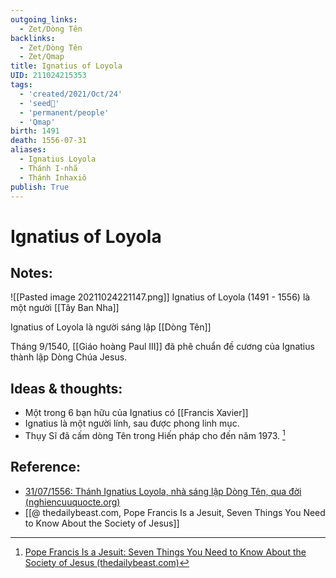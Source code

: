 ```yaml
---
outgoing_links:
  - Zet/Dòng Tên
backlinks:
  - Zet/Dòng Tên
  - Zet/Qmap
title: Ignatius of Loyola
UID: 211024215353
tags:
  - 'created/2021/Oct/24'
  - 'seed🥜'
  - 'permanent/people'
  - 'Qmap'
birth: 1491
death: 1556-07-31
aliases:
  - Ignatius Loyola
  - Thánh I-nhã
  - Thánh Inhaxiô
publish: True
---
```

# Ignatius of Loyola

## Notes:
![[Pasted image 20211024221147.png]]
Ignatius of Loyola (1491 - 1556) là một người [[Tây Ban Nha]]

Ignatius of Loyola là người sáng lập [[Dòng Tên]]

Tháng 9/1540, [[Giáo hoàng Paul III]] đã phê chuẩn đề cương của Ignatius thành lập Dòng Chúa Jesus.


## Ideas & thoughts:
- Một trong 6 bạn hữu của Ignatius có [[Francis Xavier]]
- Ignatius là một người lính, sau được phong linh mục.
- Thụy Sĩ đã cấm dòng Tên trong Hiến pháp cho đến năm 1973. [^1]


## Reference:
- [31/07/1556: Thánh Ignatius Loyola, nhà sáng lập Dòng Tên, qua đời (nghiencuuquocte.org)](http://nghiencuuquocte.org/2021/07/31/thanh-ignatius-loyola-nha-sang-lap-dong-ten-qua-doi/)
- [[@ thedailybeast.com, Pope Francis Is a Jesuit, Seven Things You Need to Know About the Society of Jesus]]

[^1]: [Pope Francis Is a Jesuit: Seven Things You Need to Know About the Society of Jesus (thedailybeast.com)](https://www.thedailybeast.com/pope-francis-is-a-jesuit-seven-things-you-need-to-know-about-the-society-of-jesus)
